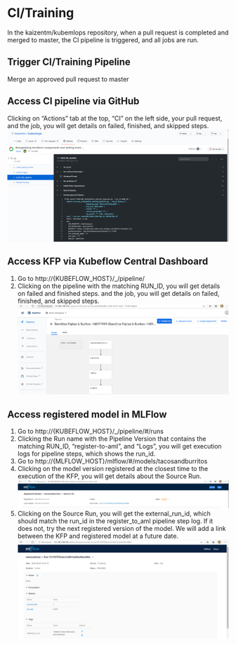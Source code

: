 # CI/Training

In the kaizentm/kubemlops repository, when a pull request is completed and merged to master, the CI pipeline is triggered, and all jobs are run.

## Trigger CI/Training Pipeline

Merge an approved pull request to master

## Access CI pipeline via GitHub

Clicking on “Actions” tab at the top, “CI” on the left side, your pull request, and the job, you will get details on failed, finished, and skipped steps.
![GitHub CI Job Steps](./diagrams/actions-ci-pr-job.png)

## Access KFP via Kubeflow Central Dashboard

1. Go to http://{KUBEFLOW_HOST}/_/pipeline/
2. Clicking on the pipeline with the matching RUN_ID, you will get details on failed and finished steps.
and the job, you will get details on failed, finished, and skipped steps.
![Kubeflow Dashboard Pipeline Steps](./diagrams/kubeflow-dashboard.png)
 
 ## Access registered model in MLFlow

1. Go to http://{KUBEFLOW_HOST}/_/pipeline/#/runs
2. Clicking the Run name with the Pipeline Version that contains the matching RUN_ID, “register-to-aml”, and “Logs”, you will get execution logs for pipeline steps, which shows the run_id.
3. Go to http://{MLFLOW_HOST}/mlflow/#/models/tacosandburritos
4. Clicking on the model version registered at the closest time to the execution of the KFP, you will get details about the Source Run.![MLFlow Model](./diagrams/mlflow-model.png)
5. Clicking on the Source Run, you will get the external_run_id, which should match the run_id in the register_to_aml pipeline step log. If it does not, try the next registered version of the model. We will add a link between the KFP and registered model at a future date.![MLFlow Model Source Run](./diagrams/mlflow-model-sourcerun.png)
